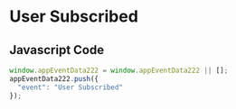 # User Subscribed

## Javascript Code
```js
window.appEventData222 = window.appEventData222 || [];
appEventData222.push({
  "event": "User Subscribed"
});
```




